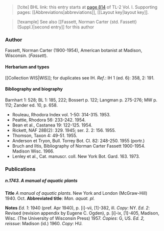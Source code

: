 > [!cite] BHL link: this entry starts at [page 814](https://www.biodiversitylibrary.org/item/103414#page/862/mode/1up) of TL-2 Vol. I.
> Supporting pages: [[Abbreviations|abbreviations]], [[Layout key|layout key]].

> [!example] See also [[Fassett, Norman Carter {std. Fassett} (Suppl.)|second entry]] for this author

### Author

Fassett, Norman Carter (1900-1954), American botanist at Madison, Wisconsin. (*Fassett*).

#### Herbarium and types

[[Collection WIS|WIS]]; for duplicates see IH.
*Ref*.: IH 1 (ed. 6): 358, 2: 191.

#### Bibliography and biography

Barnhart 1: 528; BL 1: 185, 222; Bossert p. 122; Langman p. 275-276; MW p. 112; Zander ed. 10, p. 658.
- Rouleau, Rhodora Index vol. 1-50: 314-315. 1953.
- Peattie, Rhodora 56: 233-242. 1954.
- Bean et al., Castanea 19: 122-125. 1954.
- Rickett, NAF 28B(2): 329. 1945; ser. 2. 2: 156. 1955.
- Thomson, Taxon 4: 49-51. 1955.
- Anderson et Tryon, Bull. Torrey Bot. Cl. 82: 248-250. 1955 (portr.)
- Bruch and Iltis, Bibliography of Norman Carter Fassett 1900-1954. Madison Wisc. 1966.
- Lenley et al., Cat. manuscr. coll. New York Bot. Gard. 163. 1973.

### Publications

##### n.1743. A manual of aquatic plants

**Title**
*A manual of aquatic plants*. New York and London (McGraw-Hill) 1940. Oct.
**Abbreviated title**: *Man. aquat. pl.*

**Notes**
*Ed. 1*: 1940 (pref. Apr 1940), p. \[i\]-vii, \[1\]-382, ill. *Copy*: NY.
*Ed. 2*: Revised (revision appendix by Eugene C. Ogden), p. \[i\]-ix, \[1\]-405, Madison, Wisc. (The University of Wisconsin Press) 1957. *Copies*: G, US.
*Ed. 2, reissue*: Madison (id.) 1960. *Copy*: HU.

